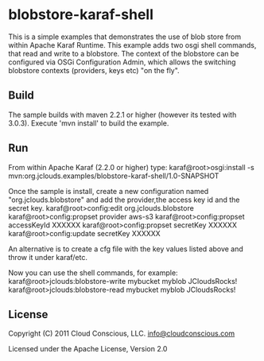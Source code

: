 # blobstore-karaf-shell

This is a simple examples that demonstrates the use of blob store from within Apache Karaf Runtime.
This example adds two osgi shell commands, that read and write to a blobstore. The context of the blobstore can be configured via OSGi Configuration Admin, which allows the switching blobstore contexts (providers, keys etc) "on the fly". 
## Build

The sample builds with maven 2.2.1 or higher (however its tested with 3.0.3). Execute 'mvn install' to build the example.

## Run
From within Apache Karaf (2.2.0 or higher) type:
karaf@root>osgi:install -s mvn:org.jclouds.examples/blobstore-karaf-shell/1.0-SNAPSHOT

Once the sample is install, create a new configuration named "org.jclouds.blobstore" and add the provider,the access key id and the secret key. 
karaf@root>config:edit org.jclouds.blobstore
karaf@root>config:propset provider aws-s3
karaf@root>config:propset accessKeyId XXXXXX
karaf@root>config:propset secretKey XXXXXX
karaf@root>config:update secretKey XXXXXX

An alternative is to create a cfg file with the key values listed above and throw it under karaf/etc.

Now you can use the shell commands, for example:
karaf@root>jclouds:blobstore-write mybucket myblob JCloudsRocks!
karaf@root>jclouds:blobstore-read mybucket myblob
JCloudsRocks!

## License

Copyright (C) 2011 Cloud Conscious, LLC. <info@cloudconscious.com>

Licensed under the Apache License, Version 2.0 

